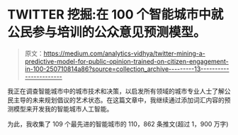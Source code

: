 # TWITTER 挖掘:在 100 个智能城市中就公民参与培训的公众意见预测模型。

> 原文：<https://medium.com/analytics-vidhya/twitter-mining-a-predictive-model-for-public-opinion-trained-on-citizen-engagement-in-100-250710814a86?source=collection_archive---------13----------------------->

我正在调查智能城市中的城市技术和决策，以启发所有领域的城市专业人士了解公民主导的未来规划倡议的艺术状态。在这篇文章中，我继续通过添加词汇内容的预测模型来开发我的智能城市人工智能。

为此，我收集了 109 个最先进的智能城市的 110，862 条推文(超过 1，900 万字)